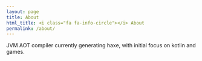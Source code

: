 ```yaml
---
layout: page
title: About
html_title: <i class="fa fa-info-circle"></i> About
permalink: /about/
---
```


JVM AOT compiler currently generating haxe, with initial focus on kotlin and games.
